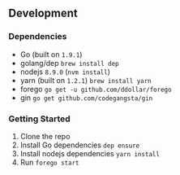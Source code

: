 ## Development
### Dependencies
  * Go (built on `1.9.1`)
  * golang/dep `brew install dep`
  * nodejs `8.9.0` (`nvm install`)
  * yarn (built on `1.2.1`) `brew install yarn`
  * forego `go get -u github.com/ddollar/forego`
  * gin `go get github.com/codegangsta/gin`
### Getting Started
  1. Clone the repo
  1. Install Go dependencies `dep ensure`
  1. Install nodejs dependencies `yarn install`
  1. Run `forego start`
